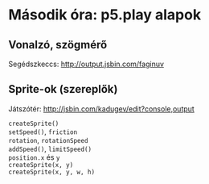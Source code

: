 # Második óra: p5.play alapok

## Vonalzó, szögmérő

Segédszkeccs: http://output.jsbin.com/faginuv  

## Sprite-ok (szereplők)

Játszótér: http://jsbin.com/kadugev/edit?console,output  

`createSprite()`  
`setSpeed()`, `friction`  
`rotation`, `rotationSpeed`  
`addSpeed()`, `limitSpeed()`  
`position.x` és `y`  
`createSprite(x, y)`  
`createSprite(x, y, w, h)`  

